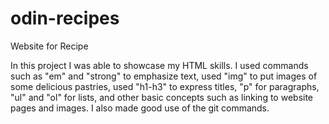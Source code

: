 # odin-recipes
Website for Recipe

In this project I was able to showcase my HTML skills.  I used commands such as "em" and "strong" to emphasize text, used "img" to put images of some delicious pastries, used "h1-h3" to express titles, "p" for paragraphs, "ul" and "ol" for lists, and other basic concepts such as linking to website pages and images.  I also made good use of the git commands.